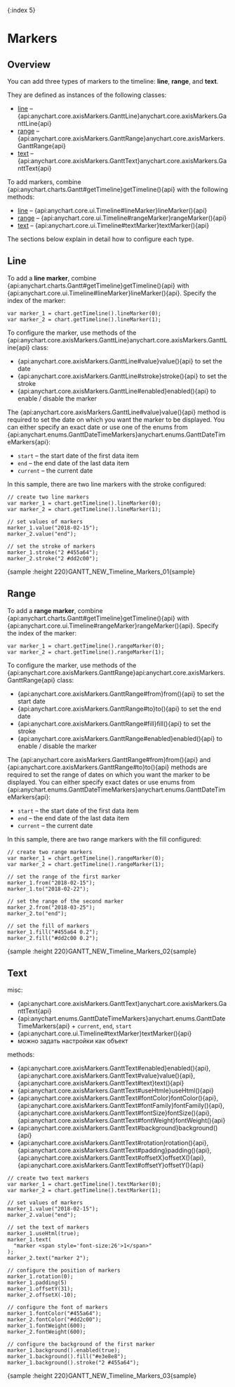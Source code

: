 {:index 5}
# Markers

## Overview

You can add three types of markers to the timeline: **line**, **range**, and **text**.

They are defined as instances of the following classes:

* [line](#line) – {api:anychart.core.axisMarkers.GanttLine}anychart.core.axisMarkers.GanttLine{api} 
* [range](#range) – {api:anychart.core.axisMarkers.GanttRange}anychart.core.axisMarkers.GanttRange{api}
* [text](#text) – {api:anychart.core.axisMarkers.GanttText}anychart.core.axisMarkers.GanttText{api}

To add markers, combine {api:anychart.charts.Gantt#getTimeline}getTimeline(){api} with the following methods:

* [line](#line) – {api:anychart.core.ui.Timeline#lineMarker}lineMarker(){api}
* [range](#range) – {api:anychart.core.ui.Timeline#rangeMarker}rangeMarker(){api}
* [text](#text) – {api:anychart.core.ui.Timeline#textMarker}textMarker(){api}

The sections below explain in detail how to configure each type.

## Line

To add a **line marker**, combine {api:anychart.charts.Gantt#getTimeline}getTimeline(){api} with {api:anychart.core.ui.Timeline#lineMarker}lineMarker(){api}. Specify the index of the marker:

```
var marker_1 = chart.getTimeline().lineMarker(0);
var marker_2 = chart.getTimeline().lineMarker(1);
```

To configure the marker, use methods of the {api:anychart.core.axisMarkers.GanttLine}anychart.core.axisMarkers.GanttLine{api} class:

* {api:anychart.core.axisMarkers.GanttLine#value}value(){api} to set the date
* {api:anychart.core.axisMarkers.GanttLine#stroke}stroke(){api} to set the stroke
* {api:anychart.core.axisMarkers.GanttLine#enabled}enabled(){api} to enable / disable the marker

The {api:anychart.core.axisMarkers.GanttLine#value}value(){api} method is required to set the date on which you want the marker to be displayed. You can either specify an exact date or use one of the enums from {api:anychart.enums.GanttDateTimeMarkers}anychart.enums.GanttDateTimeMarkers{api}:

* `start` – the start date of the first data item
* `end` – the end date of the last data item
* `current` – the current date

In this sample, there are two line markers with the stroke configured:

```
// create two line markers
var marker_1 = chart.getTimeline().lineMarker(0);
var marker_2 = chart.getTimeline().lineMarker(1);

// set values of markers
marker_1.value("2018-02-15");
marker_2.value("end");

// set the stroke of markers
marker_1.stroke("2 #455a64");
marker_2.stroke("2 #dd2c00");
```

{sample :height 220}GANTT\_NEW\_Timeline\_Markers\_01{sample}

## Range

To add a **range marker**, combine {api:anychart.charts.Gantt#getTimeline}getTimeline(){api} with {api:anychart.core.ui.Timeline#rangeMarker}rangeMarker(){api}. Specify the index of the marker:

```
var marker_1 = chart.getTimeline().rangeMarker(0);
var marker_2 = chart.getTimeline().rangeMarker(1);
```

To configure the marker, use methods of the {api:anychart.core.axisMarkers.GanttRange}api:anychart.core.axisMarkers.GanttRange{api} class:

* {api:anychart.core.axisMarkers.GanttRange#from}from(){api} to set the start date
* {api:anychart.core.axisMarkers.GanttRange#to}to(){api} to set the end date
* {api:anychart.core.axisMarkers.GanttRange#fill}fill(){api} to set the stroke
* {api:anychart.core.axisMarkers.GanttRange#enabled}enabled(){api} to enable / disable the marker

The {api:anychart.core.axisMarkers.GanttRange#from}from(){api} and {api:anychart.core.axisMarkers.GanttRange#to}to(){api} methods are required to set the range of dates on which you want the marker to be displayed. You can either specify exact dates or use enums from {api:anychart.enums.GanttDateTimeMarkers}anychart.enums.GanttDateTimeMarkers{api}:

* `start` – the start date of the first data item
* `end` – the end date of the last data item
* `current` – the current date

In this sample, there are two range markers with the fill configured:

```
// create two range markers
var marker_1 = chart.getTimeline().rangeMarker(0);
var marker_2 = chart.getTimeline().rangeMarker(1);

// set the range of the first marker
marker_1.from("2018-02-15");
marker_1.to("2018-02-22");

// set the range of the second marker
marker_2.from("2018-03-25");
marker_2.to("end");

// set the fill of markers
marker_1.fill("#455a64 0.2");
marker_2.fill("#dd2c00 0.2");
```

{sample :height 220}GANTT\_NEW\_Timeline\_Markers\_02{sample}

## Text

misc:

* {api:anychart.core.axisMarkers.GanttText}anychart.core.axisMarkers.GanttText{api}
* {api:anychart.enums.GanttDateTimeMarkers}anychart.enums.GanttDateTimeMarkers{api} + `current`, `end`, `start`
* {api:anychart.core.ui.Timeline#textMarker}textMarker(){api}
* можно задать настройки как объект

methods:

* {api:anychart.core.axisMarkers.GanttText#enabled}enabled(){api}, {api:anychart.core.axisMarkers.GanttText#value}value(){api}, {api:anychart.core.axisMarkers.GanttText#text}text(){api}
* {api:anychart.core.axisMarkers.GanttText#useHtmle}useHtml(){api}
* {api:anychart.core.axisMarkers.GanttText#fontColor}fontColor(){api}, {api:anychart.core.axisMarkers.GanttText#fontFamily}fontFamily(){api}, {api:anychart.core.axisMarkers.GanttText#fontSize}fontSize(){api}, {api:anychart.core.axisMarkers.GanttText#fontWeight}fontWeight(){api}
* {api:anychart.core.axisMarkers.GanttText#background}background(){api}
* {api:anychart.core.axisMarkers.GanttText#rotation}rotation(){api}, {api:anychart.core.axisMarkers.GanttText#padding}padding(){api}, {api:anychart.core.axisMarkers.GanttText#offsetX}offsetX(){api}, {api:anychart.core.axisMarkers.GanttText#offsetY}offsetY(){api}


```
// create two text markers
var marker_1 = chart.getTimeline().textMarker(0);
var marker_2 = chart.getTimeline().textMarker(1);

// set values of markers
marker_1.value("2018-02-15");
marker_2.value("end");

// set the text of markers
marker_1.useHtml(true);
marker_1.text(
  "marker <span style='font-size:26'>1</span>"
);
marker_2.text("marker 2");

// configure the position of markers
marker_1.rotation(0);
marker_1.padding(5)
marker_1.offsetY(31);
marker_2.offsetX(-10);

// configure the font of markers
marker_1.fontColor("#455a64");
marker_2.fontColor("#dd2c00");
marker_1.fontWeight(600);
marker_2.fontWeight(600);

// configure the background of the first marker
marker_1.background().enabled(true);
marker_1.background().fill("#e3e8e8");
marker_1.background().stroke("2 #455a64");
```

{sample :height 220}GANTT\_NEW\_Timeline\_Markers\_03{sample}